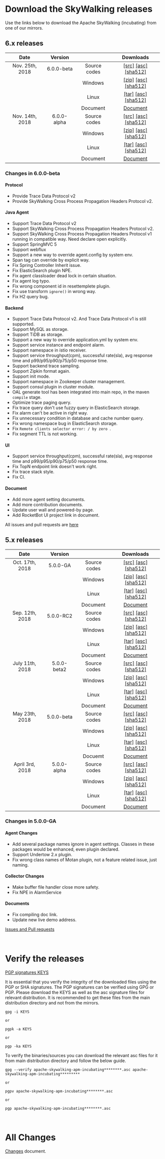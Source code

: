 # Download the SkyWalking releases

Use the links below to download the Apache SkyWalking (incubating) from one of our mirrors.


## 6.x releases
| Date | Version| | Downloads |
|:---:|:--:|:--:|:--:|
| Nov. 25th, 2018 | 6.0.0-beta | Source codes| [[src]](http://www.apache.org/dyn/closer.cgi/incubator/skywalking/6.0.0-beta/apache-skywalking-apm-incubating-6.0.0-beta-src.tgz) [[asc]](https://www.apache.org/dist/incubator/skywalking/6.0.0-beta/apache-skywalking-apm-incubating-6.0.0-beta-src.tgz.asc) [[sha512]](https://www.apache.org/dist/incubator/skywalking/6.0.0-beta/apache-skywalking-apm-incubating-6.0.0-beta-src.tgz.sha512)|
| | | Windows| [[zip]](http://www.apache.org/dyn/closer.cgi/incubator/skywalking/6.0.0-beta/apache-skywalking-apm-incubating-6.0.0-beta.zip) [[asc]](https://www.apache.org/dist/incubator/skywalking/6.0.0-beta/apache-skywalking-apm-incubating-6.0.0-beta.tar.gz.asc) [[sha512]](https://www.apache.org/dist/incubator/skywalking/6.0.0-beta/apache-skywalking-apm-incubating-6.0.0-beta.tar.gz.sha512)|
| | | Linux | [[tar]](http://www.apache.org/dyn/closer.cgi/incubator/skywalking/6.0.0-beta/apache-skywalking-apm-incubating-6.0.0-beta.tar.gz) [[asc]](https://www.apache.org/dist/incubator/skywalking/6.0.0-beta/apache-skywalking-apm-incubating-6.0.0-beta.zip.asc) [[sha512]](https://www.apache.org/dist/incubator/skywalking/6.0.0-beta/apache-skywalking-apm-incubating-6.0.0-beta.zip.sha512)|
| | | Document| [Document](https://github.com/apache/incubator-skywalking/blob/v6.0.0-beta/docs/README.md) |
| Nov. 14th, 2018 | 6.0.0-alpha | Source codes| [[src]](http://www.apache.org/dyn/closer.cgi/incubator/skywalking/6.0.0-alpha/apache-skywalking-apm-incubating-6.0.0-alpha-src.tgz) [[asc]](https://www.apache.org/dist/incubator/skywalking/6.0.0-alpha/apache-skywalking-apm-incubating-6.0.0-alpha-src.tgz.asc) [[sha512]](https://www.apache.org/dist/incubator/skywalking/6.0.0-alpha/apache-skywalking-apm-incubating-6.0.0-alpha-src.tgz.sha512)|
| | | Windows| [[zip]](http://www.apache.org/dyn/closer.cgi/incubator/skywalking/6.0.0-alpha/apache-skywalking-apm-incubating-6.0.0-alpha.zip) [[asc]](https://www.apache.org/dist/incubator/skywalking/6.0.0-alpha/apache-skywalking-apm-incubating-6.0.0-alpha.tar.gz.asc) [[sha512]](https://www.apache.org/dist/incubator/skywalking/6.0.0-alpha/apache-skywalking-apm-incubating-6.0.0-alpha.tar.gz.sha512)|
| | | Linux | [[tar]](http://www.apache.org/dyn/closer.cgi/incubator/skywalking/6.0.0-alpha/apache-skywalking-apm-incubating-6.0.0-alpha.tar.gz) [[asc]](https://www.apache.org/dist/incubator/skywalking/6.0.0-alpha/apache-skywalking-apm-incubating-6.0.0-alpha.zip.asc) [[sha512]](https://www.apache.org/dist/incubator/skywalking/6.0.0-alpha/apache-skywalking-apm-incubating-6.0.0-alpha.zip.sha512)|
| | | Document| [Document](https://github.com/apache/incubator-skywalking/blob/v6.0.0-alpha/docs/README.md) |


### Changes in 6.0.0-beta

#### Protocol
- Provide Trace Data Protocol v2
- Provide SkyWalking Cross Process Propagation Headers Protocol v2.

#### Java Agent
- Support Trace Data Protocol v2
- Support SkyWalking Cross Process Propagation Headers Protocol v2.
- Support SkyWalking Cross Process Propagation Headers Protocol v1 running in compatible way. Need declare open explicitly.
- Support SpringMVC 5
- Support webflux
- Support a new way to override agent.config by system env. 
- Span tag can override by explicit way.
- Fix Spring Controller Inherit issue.
- Fix ElasticSearch plugin NPE.
- Fix agent classloader dead lock in certain situation.
- Fix agent log typo.
- Fix wrong component id in resettemplete plugin.
- Fix use transform `ignore()` in wrong way.
- Fix H2 query bug.

#### Backend
- Support Trace Data Protocol v2. And Trace Data Protocol v1 is still supported.
- Support MySQL as storage.
- Support TiDB as storage.
- Support a new way to override application.yml by system env.
- Support service instance and endpoint alarm.
- Support namespace in istio receiver.
- Support service throughput(cpm), successful rate(sla), avg response time and p99/p95/p90/p75/p50 response time.
- Support backend trace sampling.
- Support Zipkin format again.
- Support init mode.
- Support namespace in Zookeeper cluster management.
- Support consul plugin in cluster module.
- OAL generate tool has been integrated into main repo, in the maven `compile` stage.
- Optimize trace paging query.
- Fix trace query don't use fuzzy query in ElasticSearch storage.
- Fix alarm can't be active in right way.
- Fix unnecessary condition in database and cache number query.
- Fix wrong namespace bug in ElasticSearch storage.
- Fix `Remote clients selector error: / by zero `.
- Fix segment TTL is not working.

#### UI
- Support service throughput(cpm), successful rate(sla), avg response time and p99/p95/p90/p75/p50 response time.
- Fix TopN endpoint link doesn't work right.
- Fix trace stack style.
- Fix CI.

#### Document
- Add more agent setting documents.
- Add more contribution documents.
- Update user wall and powered-by page.
- Add RocketBot UI project link in document.

All issues and pull requests are [here](https://github.com/apache/incubator-skywalking/milestone/31?closed=1)

## 5.x releases
| Date | Version| | Downloads |
|:---:|:--:|:--:|:--:|
| Oct. 17th, 2018 | 5.0.0-GA | Source codes| [[src]](http://www.apache.org/dyn/closer.cgi/incubator/skywalking/5.0.0-GA/apache-skywalking-apm-incubating-5.0.0-GA-src.tgz) [[asc]](https://www.apache.org/dist/incubator/skywalking/5.0.0-GA/apache-skywalking-apm-incubating-5.0.0-GA-src.tgz.asc) [[sha512]](https://www.apache.org/dist/incubator/skywalking/5.0.0-GA/apache-skywalking-apm-incubating-5.0.0-GA-src.tgz.sha512) |
| | | Windows| [[zip]](http://www.apache.org/dyn/closer.cgi/incubator/skywalking/5.0.0-GA/apache-skywalking-apm-incubating-5.0.0-GA.zip) [[asc]](https://www.apache.org/dist/incubator/skywalking/5.0.0-GA/apache-skywalking-apm-incubating-5.0.0-GA.tar.gz.asc) [[sha512]](https://www.apache.org/dist/incubator/skywalking/5.0.0-GA/apache-skywalking-apm-incubating-5.0.0-GA.tar.gz.sha512)|
| | | Linux | [[tar]](http://www.apache.org/dyn/closer.cgi/incubator/skywalking/5.0.0-GA/apache-skywalking-apm-incubating-5.0.0-GA.tar.gz) [[asc]](https://www.apache.org/dist/incubator/skywalking/5.0.0-GA/apache-skywalking-apm-incubating-5.0.0-GA.zip.asc) [[sha512]](https://www.apache.org/dist/incubator/skywalking/5.0.0-GA/apache-skywalking-apm-incubating-5.0.0-GA.zip.sha512)|
| | | Document | [Document](https://github.com/apache/incubator-skywalking/blob/v5.0.0-GA/docs/README.md)|
| Sep. 12th, 2018 |5.0.0-RC2 | Source codes | [[src]](http://www.apache.org/dyn/closer.cgi/incubator/skywalking/5.0.0-RC2/apache-skywalking-apm-incubating-5.0.0-RC2-src.tgz) [[asc]](https://www.apache.org/dist/incubator/skywalking/5.0.0-RC2/apache-skywalking-apm-incubating-5.0.0-RC2-src.tgz.asc) [[sha512]](https://www.apache.org/dist/incubator/skywalking/5.0.0-RC2/apache-skywalking-apm-incubating-5.0.0-RC2-src.tgz.sha512) |
| | | Windows| [[zip]](http://www.apache.org/dyn/closer.cgi/incubator/skywalking/5.0.0-RC2/apache-skywalking-apm-incubating-5.0.0-RC2.zip) [[asc]](https://www.apache.org/dist/incubator/skywalking/5.0.0-RC2/apache-skywalking-apm-incubating-5.0.0-RC2.tar.gz.asc) [[sha512]](https://www.apache.org/dist/incubator/skywalking/5.0.0-RC2/apache-skywalking-apm-incubating-5.0.0-RC2.tar.gz.sha512) |
| | | Linux | [[tar]](http://www.apache.org/dyn/closer.cgi/incubator/skywalking/5.0.0-RC2/apache-skywalking-apm-incubating-5.0.0-RC2.tar.gz) [[asc]](https://www.apache.org/dist/incubator/skywalking/5.0.0-RC2/apache-skywalking-apm-incubating-5.0.0-RC2.zip.asc) [[sha512]](https://www.apache.org/dist/incubator/skywalking/5.0.0-RC2/apache-skywalking-apm-incubating-5.0.0-RC2.zip.sha512) |
| | | Document | [Document](https://github.com/apache/incubator-skywalking/blob/v5.0.0-RC2/docs/README.md) |
| July 11th, 2018 |5.0.0-beta2 | Source codes | [[src]](http://www.apache.org/dyn/closer.cgi/incubator/skywalking/5.0.0-beta2/apache-skywalking-apm-incubating-5.0.0-beta2-src.tgz) [[asc]](https://www.apache.org/dist/incubator/skywalking/5.0.0-beta2/apache-skywalking-apm-incubating-5.0.0-beta2-src.tgz.asc) [[sha512]](https://www.apache.org/dist/incubator/skywalking/5.0.0-beta2/apache-skywalking-apm-incubating-5.0.0-beta2-src.tgz.sha512)|
| | | Windows | [[zip]](http://www.apache.org/dyn/closer.cgi/incubator/skywalking/5.0.0-beta2/apache-skywalking-apm-incubating-5.0.0-beta2.zip) [[asc]](https://www.apache.org/dist/incubator/skywalking/5.0.0-beta2/apache-skywalking-apm-incubating-5.0.0-beta2.tar.gz.asc) [[sha512]](https://www.apache.org/dist/incubator/skywalking/5.0.0-beta2/apache-skywalking-apm-incubating-5.0.0-beta2.tar.gz.sha512) |
| | | Linux | [[tar]](http://www.apache.org/dyn/closer.cgi/incubator/skywalking/5.0.0-beta2/apache-skywalking-apm-incubating-5.0.0-beta2.tar.gz) [[asc]](https://www.apache.org/dist/incubator/skywalking/5.0.0-beta2/apache-skywalking-apm-incubating-5.0.0-beta2.zip.asc) [[sha512]](https://www.apache.org/dist/incubator/skywalking/5.0.0-beta2/apache-skywalking-apm-incubating-5.0.0-beta2.zip.sha512)|
| | | Document | [Document](https://github.com/apache/incubator-skywalking/blob/v5.0.0-beta2/docs/README.md) |
| May 23th, 2018 |5.0.0-beta | Source codes |[[src]](http://www.apache.org/dyn/closer.cgi/incubator/skywalking/5.0.0-beta/apache-skywalking-apm-incubating-5.0.0-beta-src.tgz) [[asc]](https://www.apache.org/dist/incubator/skywalking/5.0.0-beta/apache-skywalking-apm-incubating-5.0.0-beta-src.tgz.asc) [[sha512]](https://www.apache.org/dist/incubator/skywalking/5.0.0-beta/apache-skywalking-apm-incubating-5.0.0-beta-src.tgz.sha512)|
| | | Windows | [[zip]](http://www.apache.org/dyn/closer.cgi/incubator/skywalking/5.0.0-beta/apache-skywalking-apm-incubating-5.0.0-beta.zip) [[asc]](https://www.apache.org/dist/incubator/skywalking/5.0.0-beta/apache-skywalking-apm-incubating-5.0.0-beta.tar.gz.asc) [[sha512]](https://www.apache.org/dist/incubator/skywalking/5.0.0-beta/apache-skywalking-apm-incubating-5.0.0-beta.tar.gz.sha512)|
| | | Linux | [[tar]](http://www.apache.org/dyn/closer.cgi/incubator/skywalking/5.0.0-beta/apache-skywalking-apm-incubating-5.0.0-beta.tar.gz) [[asc]](https://www.apache.org/dist/incubator/skywalking/5.0.0-beta/apache-skywalking-apm-incubating-5.0.0-beta.zip.asc) [[sha512]](https://www.apache.org/dist/incubator/skywalking/5.0.0-beta/apache-skywalking-apm-incubating-5.0.0-beta.zip.sha512) |
| | | Docuemt | [Document](https://github.com/apache/incubator-skywalking/blob/v5.0.0-beta/docs/README.md) |
| April 3rd, 2018 |5.0.0-alpha | Source codes |[[src]](http://www.apache.org/dyn/closer.cgi/incubator/skywalking/5.0.0-alpha/apache-skywalking-apm-incubating-5.0.0-alpha-src.tgz) [[asc]](https://www.apache.org/dist/incubator/skywalking/5.0.0-alpha/apache-skywalking-apm-incubating-5.0.0-alpha-src.tgz.asc) [[sha512]](https://www.apache.org/dist/incubator/skywalking/5.0.0-alpha/apache-skywalking-apm-incubating-5.0.0-alpha-src.tgz.sha512)|
| | | Windows | [[zip]](http://www.apache.org/dyn/closer.cgi/incubator/skywalking/5.0.0-alpha/apache-skywalking-apm-incubating-5.0.0-alpha.zip) [[asc]](https://www.apache.org/dist/incubator/skywalking/5.0.0-alpha/apache-skywalking-apm-incubating-5.0.0-alpha.tar.gz.asc) [[sha512]](https://www.apache.org/dist/incubator/skywalking/5.0.0-alpha/apache-skywalking-apm-incubating-5.0.0-alpha.tar.gz.sha512)|
| | | Linux | [[tar]](http://www.apache.org/dyn/closer.cgi/incubator/skywalking/5.0.0-alpha/apache-skywalking-apm-incubating-5.0.0-alpha.tar.gz) [[asc]](https://www.apache.org/dist/incubator/skywalking/5.0.0-alpha/apache-skywalking-apm-incubating-5.0.0-alpha.zip.asc) [[sha512]](https://www.apache.org/dist/incubator/skywalking/5.0.0-alpha/apache-skywalking-apm-incubating-5.0.0-alpha.zip.sha512)|
| | | Document | [Document](https://github.com/apache/incubator-skywalking/blob/v5.0.0-alpha/docs/README.md) |

### Changes in 5.0.0-GA

#### Agent Changes
  - Add several package names ignore in agent settings. Classes in these packages would be enhanced, even plugin declared.
  - Support Undertow 2.x plugin.
  - Fix wrong class names of Motan plugin, not a feature related issue, just naming.

#### Collector Changes
  - Make buffer file handler close more safety.
  - Fix NPE in AlarmService

#### Documents
  - Fix compiling doc link.
  - Update new live demo address.

[Issues and Pull requests](https://github.com/apache/incubator-skywalking/milestone/27?closed=1)



<br/>

# Verify the releases
[PGP signatures KEYS](https://www.apache.org/dist/incubator/skywalking/KEYS)

It is essential that you verify the integrity of the downloaded files using the PGP or SHA signatures. The PGP signatures can be verified using GPG or PGP. Please download the KEYS as well as the asc signature files for relevant distribution. It is recommended to get these files from the main distribution directory and not from the mirrors.

```
gpg -i KEYS

or

pgpk -a KEYS

or

pgp -ka KEYS
```

To verify the binaries/sources you can download the relevant asc files for it from main distribution directory and follow the below guide.

```
gpg --verify apache-skywalking-apm-incubating********.asc apache-skywalking-apm-incubating*********

or

pgpv apache-skywalking-apm-incubating********.asc

or

pgp apache-skywalking-apm-incubating********.asc
```

<br/>

# All Changes
[Changes](https://github.com/apache/incubator-skywalking/blob/master/CHANGES.md) document.
